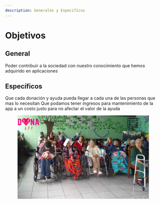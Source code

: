 ```yaml
---
description: Generales y Especificos
---
```


# Objetivos

## General

Poder contribuir a la sociedad con nuestro conocimiento que hemos adquirido en aplicaciones&#x20;

## Específicos&#x20;

Que cada donación y ayuda pueda llegar a cada una de las personas que mas lo necesitan Que podamos tener ingresos para mantenimiento de la app a un costo justo para no afectar el valor de la ayuda

<figure><img src=".gitbook/assets/Diseño sin título.jpg" alt=""><figcaption></figcaption></figure>
